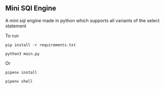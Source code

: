 ## Mini SQl Engine

A mini sql engine made in python which supports all variants of the select statement

To run

```shell
pip install -r requirements.txt

python3 main.py
```

Or

```shell
pipenv install

pipenv shell
```
